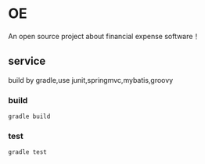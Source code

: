 # OE
An open source project about financial expense software！


## service
build by gradle,use junit,springmvc,mybatis,groovy
### build
<code>gradle build</code>

### test
<code>gradle test</code>
